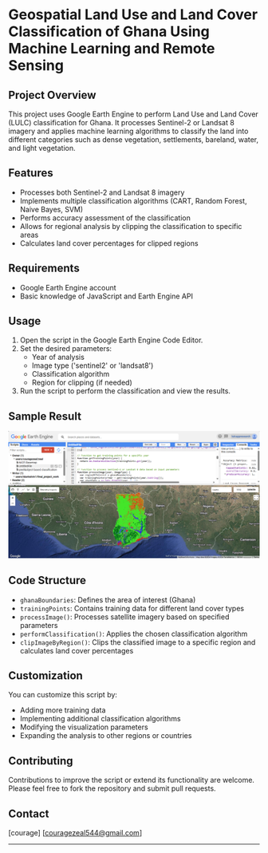 # Geospatial Land Use and Land Cover Classification of Ghana Using Machine Learning and Remote Sensing

## Project Overview

This project uses Google Earth Engine to perform Land Use and Land Cover (LULC) classification for Ghana. It processes Sentinel-2 or Landsat 8 imagery and applies machine learning algorithms to classify the land into different categories such as dense vegetation, settlements, bareland, water, and light vegetation.

## Features

- Processes both Sentinel-2 and Landsat 8 imagery
- Implements multiple classification algorithms (CART, Random Forest, Naive Bayes, SVM)
- Performs accuracy assessment of the classification
- Allows for regional analysis by clipping the classification to specific areas
- Calculates land cover percentages for clipped regions

## Requirements

- Google Earth Engine account
- Basic knowledge of JavaScript and Earth Engine API

## Usage

1. Open the script in the Google Earth Engine Code Editor.
2. Set the desired parameters:
   - Year of analysis
   - Image type ('sentinel2' or 'landsat8')
   - Classification algorithm
   - Region for clipping (if needed)
3. Run the script to perform the classification and view the results.

## Sample Result

<img src=ghana_classified.png>

## Code Structure

- `ghanaBoundaries`: Defines the area of interest (Ghana)
- `trainingPoints`: Contains training data for different land cover types
- `processImage()`: Processes satellite imagery based on specified parameters
- `performClassification()`: Applies the chosen classification algorithm
- `clipImageByRegion()`: Clips the classified image to a specific region and calculates land cover percentages

## Customization

You can customize this script by:
- Adding more training data
- Implementing additional classification algorithms
- Modifying the visualization parameters
- Expanding the analysis to other regions or countries

## Contributing

Contributions to improve the script or extend its functionality are welcome. Please feel free to fork the repository and submit pull requests.

## Contact

[courage]
[couragezeal544@gmail.com]

---
